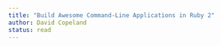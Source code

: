 ```yaml
---
title: "Build Awesome Command-Line Applications in Ruby 2"
author: David Copeland
status: read
---
```

